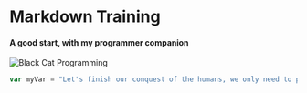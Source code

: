 # Markdown Training

#### A good start, with my programmer companion
![Black Cat Programming](https://storage.googleapis.com/tattoosaicom-public/tattoos/5cb4fd8b-c5e3-4582-a8b1-f39ca4f4029b.png)

``` javascript
var myVar = "Let's finish our conquest of the humans, we only need to purr !";
```

